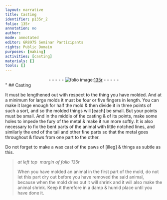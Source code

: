 ```yaml
---
layout: narrative
title: Casting
identifier: p135r_2
folio: 135r
annotation: no
author:
mode: annotated
editor: GR8975 Seminar Participants
rights: Public Domain
purposes: [making]
activities: [casting]
materials: []
tools: []
---
```


 <div class="folio" align="center">- - - - - <a href="http://gallica.bnf.fr/ark:/12148/btv1b10500001g/f275.item.r=" target="_blank"><img src="https://cu-mkp.github.io/GR8975-edition/assets/photo-icon.png" alt="folio image: " style="display:inline-block; margin-bottom:-3px;"/>135r</a> - - - - - </div>" 
## Casting

  <span class="activity"></span> 
 It must be lengthened out with respect to the thing you have molded. And at a minimum for large molds it must be four or five fingers in length. You can make it large enough for half the mold & then divide it in three points of such a sort, and so the molded things will [each] be small. But your points must be small. And in the middle of the casting & of its points, make some holes to impede the fury of the metal & make it run more softly. It is also necessary to fix the bent parts of the animal with little notched lines, and similarly the end of the tail and other fine parts so that the metal goes throughout & flows from one part to the other. 
 
 Do not forget to make a wax cast of the paws of [illeg] & things as subtle as this. 
 
> *at left top  margin of folio 135r*
> 
>  When you have molded an animal in the first part of the mold, do not let this part dry out before you have removed the said animal, because when the mold dries out it will shrink and it will also make the animal shrink. Keep it therefore in a damp & humid place until you have done it. 
 <span class="figure"></span> 